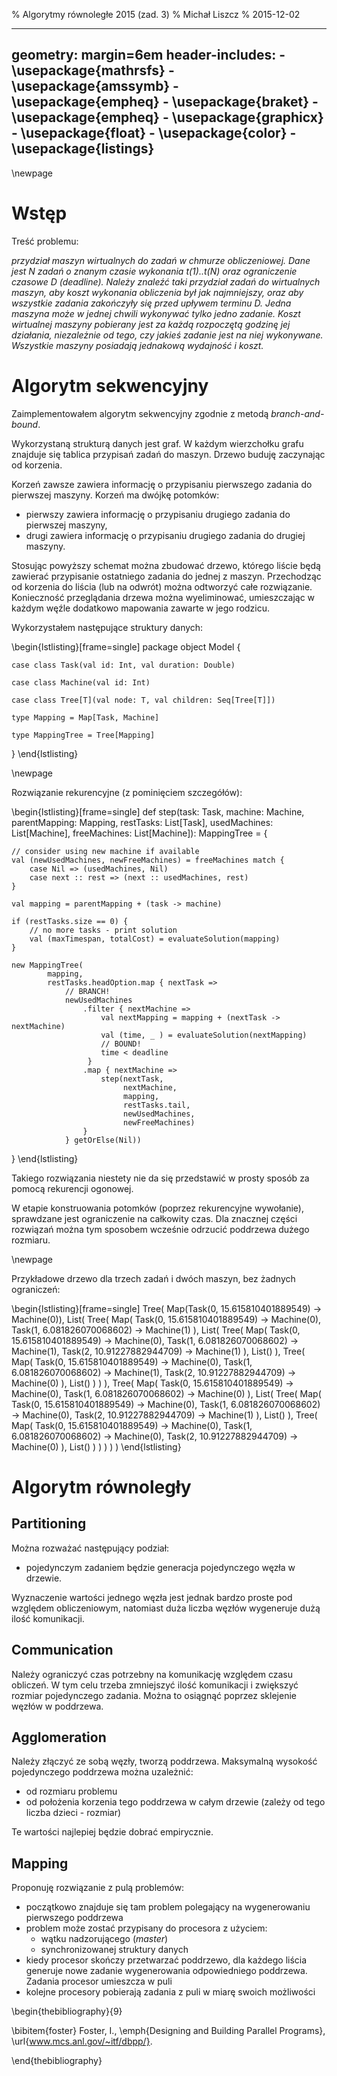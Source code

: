 % Algorytmy równoległe 2015 (zad. 3)
% Michał Liszcz
% 2015-12-02

---
geometry: margin=6em
header-includes:
    - \usepackage{mathrsfs}
    - \usepackage{amssymb}
    - \usepackage{empheq}
    - \usepackage{braket}
    - \usepackage{empheq}
    - \usepackage{graphicx}
    - \usepackage{float}
    - \usepackage{color}
    - \usepackage{listings}
---

\newpage

# Wstęp

Treść problemu:

*przydział maszyn wirtualnych do zadań w chmurze obliczeniowej. Dane jest N
zadań o znanym czasie wykonania t(1)..t(N) oraz ograniczenie czasowe D
(deadline). Należy znaleźć taki przydział zadań do wirtualnych maszyn, aby
koszt wykonania obliczenia był jak najmniejszy, oraz aby wszystkie zadania
zakończyły się przed upływem terminu D. Jedna maszyna może w jednej chwili
wykonywać tylko jedno zadanie. Koszt wirtualnej maszyny pobierany jest za
każdą rozpoczętą godzinę jej działania, niezależnie od tego, czy jakieś
zadanie jest na niej wykonywane. Wszystkie maszyny posiadają jednakową
wydajność i koszt.*

# Algorytm sekwencyjny

Zaimplementowałem algorytm sekwencyjny zgodnie z metodą *branch-and-bound*.

Wykorzystaną strukturą danych jest graf. W każdym wierzchołku grafu
znajduje się tablica przypisań zadań do maszyn. Drzewo buduję zaczynając od
korzenia.

Korzeń zawsze zawiera informację o przypisaniu pierwszego zadania
do pierwszej maszyny. Korzeń ma dwójkę potomków:

* pierwszy zawiera informację o przypisaniu drugiego zadania do pierwszej
  maszyny,
* drugi zawiera informację o przypisaniu drugiego zadania do drugiej maszyny.

Stosując powyższy schemat można zbudować drzewo, którego liście będą zawierać
przypisanie ostatniego zadania do jednej z maszyn. Przechodząc od korzenia do
liścia (lub na odwrót) można odtworzyć całe rozwiązanie. Konieczność
przeglądania drzewa można wyeliminować, umieszczając w każdym węźle dodatkowo
mapowania zawarte w jego rodzicu.

Wykorzystałem następujące struktury danych:

\begin{lstlisting}[frame=single]
package object Model {

    case class Task(val id: Int, val duration: Double)

    case class Machine(val id: Int)

    case class Tree[T](val node: T, val children: Seq[Tree[T]])

    type Mapping = Map[Task, Machine]

    type MappingTree = Tree[Mapping]
}
\end{lstlisting}

\newpage

Rozwiązanie rekurencyjne (z pominięciem szczegółów):

\begin{lstlisting}[frame=single]
def step(task: Task,
         machine: Machine,
         parentMapping: Mapping,
         restTasks: List[Task],
         usedMachines: List[Machine],
         freeMachines: List[Machine]): MappingTree = {

    // consider using new machine if available
    val (newUsedMachines, newFreeMachines) = freeMachines match {
        case Nil => (usedMachines, Nil)
        case next :: rest => (next :: usedMachines, rest)
    }

    val mapping = parentMapping + (task -> machine)

    if (restTasks.size == 0) {
        // no more tasks - print solution
        val (maxTimespan, totalCost) = evaluateSolution(mapping)
    }

    new MappingTree(
            mapping,
            restTasks.headOption.map { nextTask =>
                // BRANCH!
                newUsedMachines
                    .filter { nextMachine =>
                        val nextMapping = mapping + (nextTask -> nextMachine)
                        val (time, _ ) = evaluateSolution(nextMapping)
                        // BOUND!
                        time < deadline
                     }
                    .map { nextMachine =>
                        step(nextTask,
                             nextMachine,
                             mapping,
                             restTasks.tail,
                             newUsedMachines,
                             newFreeMachines)
                    }
                } getOrElse(Nil))
}
\end{lstlisting}

Takiego rozwiązania niestety nie da się przedstawić w prosty sposób za pomocą
rekurencji ogonowej.

W etapie konstruowania potomków (poprzez rekurencyjne wywołanie), sprawdzane
jest ograniczenie na całkowity czas. Dla znacznej części rozwiązań można
tym sposobem wcześnie odrzucić poddrzewa dużego rozmiaru.

\newpage

Przykładowe drzewo dla trzech zadań i dwóch maszyn, bez żadnych ograniczeń:

\begin{lstlisting}[frame=single]
Tree(
  Map(Task(0, 15.615810401889549) -> Machine(0)),
  List(
    Tree(
      Map(
        Task(0, 15.615810401889549) -> Machine(0),
        Task(1, 6.081826070068602) -> Machine(1)
      ),
      List(
        Tree(
          Map(
            Task(0, 15.615810401889549) -> Machine(0),
            Task(1, 6.081826070068602) -> Machine(1),
            Task(2, 10.91227882944709) -> Machine(1)
          ),
          List()
        ),
        Tree(
          Map(
            Task(0, 15.615810401889549) -> Machine(0),
            Task(1, 6.081826070068602) -> Machine(1),
            Task(2, 10.91227882944709) -> Machine(0)
          ),
          List()
        )
      )
    ),
    Tree(
      Map(
        Task(0, 15.615810401889549) -> Machine(0),
        Task(1, 6.081826070068602) -> Machine(0)
      ),
      List(
        Tree(
          Map(
            Task(0, 15.615810401889549) -> Machine(0),
            Task(1, 6.081826070068602) -> Machine(0),
            Task(2, 10.91227882944709) -> Machine(1)
          ),
          List()
        ),
        Tree(
          Map(
            Task(0, 15.615810401889549) -> Machine(0),
            Task(1, 6.081826070068602) -> Machine(0),
            Task(2, 10.91227882944709) -> Machine(0)
          ),
          List()
        )
      )
    )
  )
)
\end{lstlisting}

# Algorytm równoległy

## Partitioning

Można rozważać następujący podział:

* pojedynczym zadaniem będzie generacja pojedynczego węzła w drzewie.

Wyznaczenie wartości jednego węzła jest jednak bardzo proste pod względem
obliczeniowym, natomiast duża liczba węzłów wygeneruje dużą ilość komunikacji.

## Communication

Należy ograniczyć czas potrzebny na komunikację względem czasu obliczeń.
W tym celu trzeba zmniejszyć ilość komunikacji i zwiększyć rozmiar pojedynczego
zadania. Można to osiągnąć poprzez sklejenie węzłów w poddrzewa.

## Agglomeration

Należy złączyć ze sobą węzły, tworzą poddrzewa.
Maksymalną wysokość pojedynczego poddrzewa można uzależnić:

* od rozmiaru problemu
* od położenia korzenia tego poddrzewa w całym drzewie (zależy od tego liczba
  dzieci - rozmiar)

Te wartości najlepiej będzie dobrać empirycznie.

## Mapping

Proponuję rozwiązanie z pulą problemów:

* początkowo znajduje się tam problem polegający na wygenerowaniu pierwszego
  poddrzewa
* problem może zostać przypisany do procesora z użyciem:
    * wątku nadzorującego (*master*)
    * synchronizowanej struktury danych
* kiedy procesor skończy przetwarzać poddrzewo, dla każdego liścia generuje
  nowe zadanie wygenerowania odpowiedniego poddrzewa. Zadania procesor
  umieszcza w puli
* kolejne procesory pobierają zadania z puli w miarę swoich możliwości


\begin{thebibliography}{9}

\bibitem{foster}
  Foster, I.,
  \emph{Designing and Building Parallel Programs},
  \url{www.mcs.anl.gov/~itf/dbpp/}.

\end{thebibliography}

